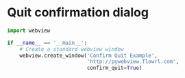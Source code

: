 # Quit confirmation dialog

``` python
import webview

if __name__ == '__main__':
    # Create a standard webview window
    webview.create_window('Confirm Quit Example',
                          'http://pywebview.flowrl.com',
                          confirm_quit=True)
```
